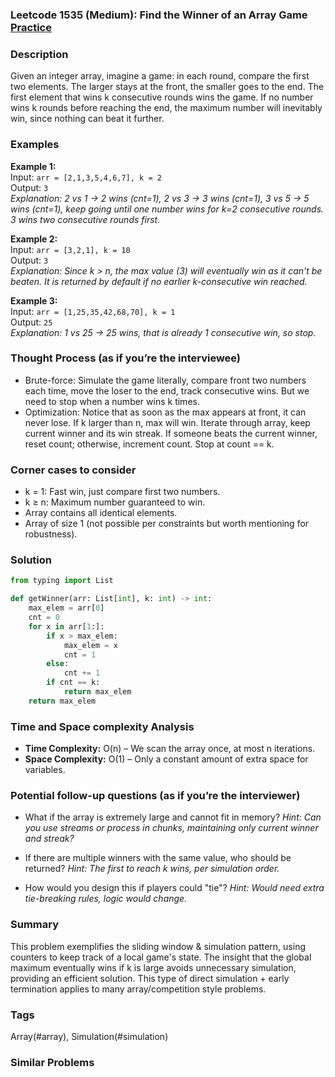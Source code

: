 ### Leetcode 1535 (Medium): Find the Winner of an Array Game [Practice](https://leetcode.com/problems/find-the-winner-of-an-array-game)

### Description  
Given an integer array, imagine a game: in each round, compare the first two elements. The larger stays at the front, the smaller goes to the end. The first element that wins k consecutive rounds wins the game. If no number wins k rounds before reaching the end, the maximum number will inevitably win, since nothing can beat it further.

### Examples  

**Example 1:**  
Input: `arr = [2,1,3,5,4,6,7], k = 2`  
Output: `3`  
*Explanation: 2 vs 1 → 2 wins (cnt=1), 2 vs 3 → 3 wins (cnt=1), 3 vs 5 → 5 wins (cnt=1), keep going until one number wins for k=2 consecutive rounds. 3 wins two consecutive rounds first.*

**Example 2:**  
Input: `arr = [3,2,1], k = 10`  
Output: `3`  
*Explanation: Since k > n, the max value (3) will eventually win as it can't be beaten. It is returned by default if no earlier k-consecutive win reached.*

**Example 3:**  
Input: `arr = [1,25,35,42,68,70], k = 1`  
Output: `25`  
*Explanation: 1 vs 25 → 25 wins, that is already 1 consecutive win, so stop.*


### Thought Process (as if you’re the interviewee)  
- Brute-force: Simulate the game literally, compare front two numbers each time, move the loser to the end, track consecutive wins. But we need to stop when a number wins k times.
- Optimization: Notice that as soon as the max appears at front, it can never lose. If k larger than n, max will win. Iterate through array, keep current winner and its win streak. If someone beats the current winner, reset count; otherwise, increment count. Stop at count == k.

### Corner cases to consider  
- k = 1: Fast win, just compare first two numbers.
- k ≥ n: Maximum number guaranteed to win.
- Array contains all identical elements.
- Array of size 1 (not possible per constraints but worth mentioning for robustness).

### Solution

```python
from typing import List

def getWinner(arr: List[int], k: int) -> int:
    max_elem = arr[0]
    cnt = 0
    for x in arr[1:]:
        if x > max_elem:
            max_elem = x
            cnt = 1
        else:
            cnt += 1
        if cnt == k:
            return max_elem
    return max_elem
```

### Time and Space complexity Analysis  

- **Time Complexity:** O(n) – We scan the array once, at most n iterations.
- **Space Complexity:** O(1) – Only a constant amount of extra space for variables.

### Potential follow-up questions (as if you’re the interviewer)  

- What if the array is extremely large and cannot fit in memory?
  *Hint: Can you use streams or process in chunks, maintaining only current winner and streak?*

- If there are multiple winners with the same value, who should be returned?
  *Hint: The first to reach k wins, per simulation order.*

- How would you design this if players could "tie"?
  *Hint: Would need extra tie-breaking rules, logic would change.*

### Summary
This problem exemplifies the sliding window & simulation pattern, using counters to keep track of a local game's state. The insight that the global maximum eventually wins if k is large avoids unnecessary simulation, providing an efficient solution. This type of direct simulation + early termination applies to many array/competition style problems.

### Tags
Array(#array), Simulation(#simulation)

### Similar Problems
